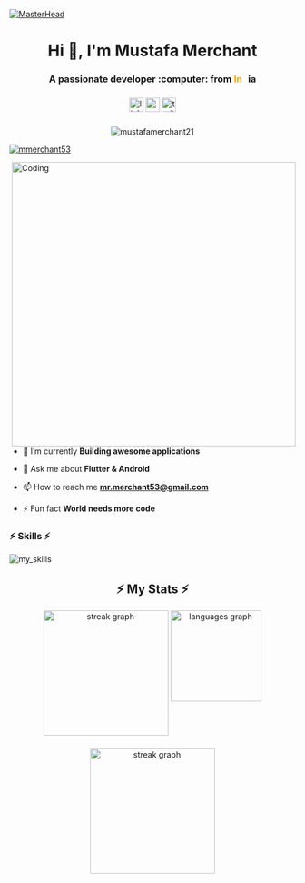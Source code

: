 [![MasterHead](https://github.com/MustafaMerchant21/MustafaMerchant21/assets/101447345/2993ecd7-b896-4632-9946-33d87e1fd2a7)](https://www.youtube.com/watch?v=dQw4w9WgXcQ)
<h1 align="center">Hi 👋, I'm Mustafa Merchant</h1>
<h3 align="center">A passionate developer :computer: from <span style="color:orange"> In</span><span style="color:white">d</span><span style="green">ia</h3>


###  
<div align="center">
  <a href="https://www.linkedin.com/in/mustafa-merchant-21b88b212" ><img src="https://img.shields.io/static/v1?message=LinkedIn&logo=linkedin&label=&color=0077B5&logoColor=white&labelColor=&style=for-the-badge" height="25" alt="linkedin logo"  /></a>
  <a href="https://instagram.com/merch_mustafa"><img src="https://img.shields.io/static/v1?message=Instagram&logo=instagram&label=&color=E1306C&logoColor=white&labelColor=&style=for-the-badge" height="25" alt="youtube logo"  /></a>
  <a href="https://twitter.com/Mmerchant53"><img src="https://img.shields.io/static/v1?message=Twitter&logo=twitter&label=&color=1DA1F2&logoColor=white&labelColor=&style=for-the-badge" height="25" alt="twitter logo"  /></a>
</div>

###  
<div align="center">
 <img src="https://komarev.com/ghpvc/?username=mustafamerchant21&label=Profile%20views&color=0e75b6&style=flat" alt="mustafamerchant21" /> 
</div>

<p align="left"> <a href="https://twitter.com/Mmerchant53" target="blank"><img src="https://img.shields.io/twitter/follow/Mmerchant53?logo=twitter&style=for-the-badge" alt="mmerchant53" /></a> </p>
<img align="right" alt="Coding" width="500" src="https://camo.githubusercontent.com/19db51af5f90f1b152bc0b9078f5fe97053955be5074f03f17019c70345bdcdb/68747470733a2f2f6d69726f2e6d656469756d2e636f6d2f6d61782f313336302f302a37513379765349765f7430696f4a2d5a2e676966">

- 🌱 I’m currently **Building awesome applications**

- 💬 Ask me about **Flutter & Android**

- 📫 How to reach me **mr.merchant53@gmail.com**

- ⚡ Fun fact **World needs more code**


<h3 align="left"> ⚡ Skills ⚡</h3>
<img src="https://skillicons.dev/icons?i=flutter,java,py,c,cpp,js,php,html,css,tailwind,androidstudio,opencv,nodejs,mysql,sqlite,firebase,flask,ai,ps,ae,xd,figma,linux,notion&theme=dark&perline=5" alt = "my_skills">

<h2 align="center"> ⚡ My Stats ⚡ </h2>
<div align="center" >
 <img src="https://github-readme-stats.vercel.app/api?username=mustafamerchant21&show_icons=true&theme=dark" height="220" alt="streak graph"  />
  <img align="top" src="https://github-readme-stats.vercel.app/api/top-langs?username=mustafamerchant21&locale=en&hide_title=false&layout=compact&card_width=320&langs_count=10&theme=dracula&hide_border=false" height="160" alt="languages graph"  />
</div>
<h4></h4>
<div align="center">
    <img src="https://streak-stats.demolab.com?user=mustafamerchant21&locale=en&mode=daily&theme=dark&hide_border=false&border_radius=5&order=3" height="220" alt="streak graph"  />
</div>

